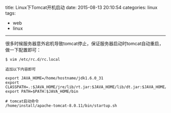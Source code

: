 title: Linux下Tomcat开机启动
date: 2015-08-13 20:10:54
categories: linux 
tags:
  - web
  - linux
---
很多时候服务器意外宕机导致tomcat停止，保证服务器启动时tomcat自动重启，做一下配置即可：

	$ vim /etc/rc.d/rc.local 

	追加以下内容即可

	export JAVA_HOME=/home/hostname/jdk1.6.0_31
	export CLASSPATH=.:$JAVA_HOME/jre/lib/rt.jar:$JAVA_HOME/lib/dt.jar:$JAVA_HOME/lib/tools.jar
	export PATH=$PATH:$JAVA_HOME/bin

	# tomcat启动命令
	/home/install/apache-tomcat-8.0.11/bin/startup.sh
